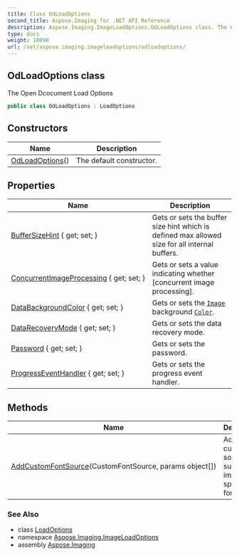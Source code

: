 ```yaml
---
title: Class OdLoadOptions
second_title: Aspose.Imaging for .NET API Reference
description: Aspose.Imaging.ImageLoadOptions.OdLoadOptions class. The Open Dcocument Load Options
type: docs
weight: 10090
url: /net/aspose.imaging.imageloadoptions/odloadoptions/
---
```

## OdLoadOptions class

The Open Dcocument Load Options

```csharp
public class OdLoadOptions : LoadOptions
```

## Constructors

| Name | Description |
| --- | --- |
| [OdLoadOptions](odloadoptions/)() | The default constructor. |

## Properties

| Name | Description |
| --- | --- |
| [BufferSizeHint](../../aspose.imaging/loadoptions/buffersizehint/) { get; set; } | Gets or sets the buffer size hint which is defined max allowed size for all internal buffers. |
| [ConcurrentImageProcessing](../../aspose.imaging/loadoptions/concurrentimageprocessing/) { get; set; } | Gets or sets a value indicating whether [concurrent image processing]. |
| [DataBackgroundColor](../../aspose.imaging/loadoptions/databackgroundcolor/) { get; set; } | Gets or sets the [`Image`](../../aspose.imaging/image/) background [`Color`](../../aspose.imaging/color/). |
| [DataRecoveryMode](../../aspose.imaging/loadoptions/datarecoverymode/) { get; set; } | Gets or sets the data recovery mode. |
| [Password](../../aspose.imaging.imageloadoptions/odloadoptions/password/) { get; set; } | Gets or sets the password. |
| [ProgressEventHandler](../../aspose.imaging/loadoptions/progresseventhandler/) { get; set; } | Gets or sets the progress event handler. |

## Methods

| Name | Description |
| --- | --- |
| [AddCustomFontSource](../../aspose.imaging/loadoptions/addcustomfontsource/)(CustomFontSource, params object[]) | Adds the custom font source to supply image-specific fonts. |

### See Also

* class [LoadOptions](../../aspose.imaging/loadoptions/)
* namespace [Aspose.Imaging.ImageLoadOptions](../../aspose.imaging.imageloadoptions/)
* assembly [Aspose.Imaging](../../)


